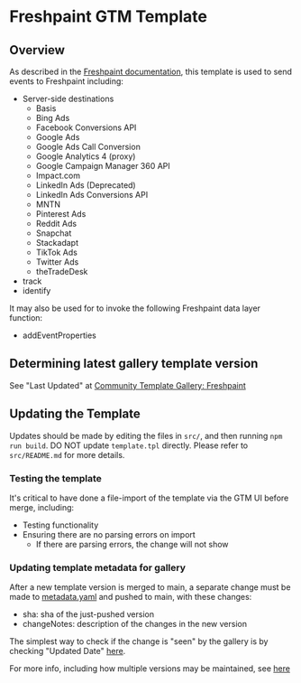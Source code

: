 # Freshpaint GTM Template

## Overview

As described in the [Freshpaint documentation](https://documentation.freshpaint.io/integrations/google-tag-manager-integration), this template is used to send events to Freshpaint including:

- Server-side destinations
  - Basis
  - Bing Ads
  - Facebook Conversions API
  - Google Ads
  - Google Ads Call Conversion
  - Google Analytics 4 (proxy)
  - Google Campaign Manager 360 API
  - Impact.com
  - LinkedIn Ads (Deprecated)
  - LinkedIn Ads Conversions API
  - MNTN
  - Pinterest Ads
  - Reddit Ads
  - Snapchat
  - Stackadapt
  - TikTok Ads
  - Twitter Ads
  - theTradeDesk
- track
- identify

It may also be used for to invoke the following Freshpaint data layer function:

- addEventProperties

## Determining latest gallery template version

See "Last Updated" at [Community Template Gallery: Freshpaint](https://tagmanager.google.com/gallery/#/owners/freshpaint-io/templates/freshpaint-gtm-template)

## Updating the Template

Updates should be made by editing the files in `src/`, and then running `npm run build`.
DO NOT update `template.tpl` directly. Please refer to `src/README.md` for more details.

### Testing the template

It's critical to have done a file-import of the template via the GTM UI before merge, including:

- Testing functionality
- Ensuring there are no parsing errors on import
  - If there are parsing errors, the change will not show

### Updating template metadata for gallery

After a new template version is merged to main, a separate change must be made to [metadata.yaml](metadata.yaml) and pushed to main, with these changes:

- sha: sha of the just-pushed version
- changeNotes: description of the changes in the new version

The simplest way to check if the change is "seen" by the gallery is by checking "Updated Date" [here](<[url](https://tagmanager.google.com/gallery/#/owners/freshpaint-io/templates/freshpaint-gtm-template)>).

For more info, including how multiple versions may be maintained, see [here](https://developers.google.com/tag-platform/tag-manager/templates/gallery#update_your_template)

